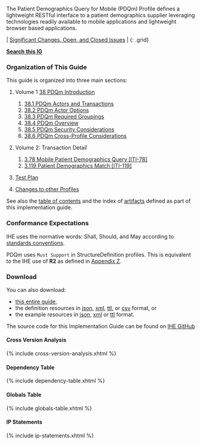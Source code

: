 The Patient Demographics Query for Mobile (PDQm) Profile defines a lightweight RESTful interface to a patient demographics supplier leveraging technologies readily available to mobile applications and lightweight browser based applications.

<div markdown="1" class="stu-note">

| [Significant Changes, Open, and Closed Issues](issues.html) |
{: .grid}

**[Search this IG](https://www.google.com/search?q=site%3Ahttps%3A%2F%2Fprofiles.ihe.net%2FITI%2FPDQm)**

</div>

### Organization of This Guide
This guide is organized into three main sections:

1. Volume 1 [38 PDQm Introduction](volume-1.html)
    1. [38.1 PDQm Actors and Transactions](volume-1.html#1381-pdqm-actors-and-transactions)
    2. [38.2 PDQm Actor Options](volume-1.html#1382-pdqm-actor-options)
    3. [38.3 PDQm Required Groupings](volume-1.html#1383-pdqm-required-actor-grouping)
    4. [38.4 PDQm Overview](volume-1.html#1384-pdqm-overview)
    5. [38.5 PDQm Security Considerations](volume-1.html#1385-pdqm-security-considerations)
    6. [38.6 PDQm Cross-Profile Considerations](volume-1.html#1386-pdqm-cross-profile-considerations)

2. Volume 2: Transaction Detail
    1. [3.78 Mobile Patient Demographics Query \[ITI-78\]](ITI-78.html)
    2. [3.119 Patient Demographics Match \[ITI-119\]](ITI-119.html)

3. [Test Plan](testplan.html)

4. [Changes to other Profiles](other.html)

See also the [table of contents](toc.html) and
the index of [artifacts](artifacts.html) defined as part of this implementation guide.

### Conformance Expectations

IHE uses the normative words: Shall, Should, and May according to [standards conventions](https://profiles.ihe.net/GeneralIntro/ch-E.html).

PDQm uses ```Must Support``` in StructureDefinition profiles. This is equivalent to the IHE use of **R2** as defined in [Appendix Z](https://profiles.ihe.net/ITI/TF/Volume2/ch-Z.html#z.10-profiling-conventions-for-constraints-on-fhir).

### Download 

You can also download:

* [this entire guide](full-ig.zip),
* the definition resources in [json](definitions.json.zip), [xml](definitions.xml.zip), [ttl](definitions.ttl.zip), or [csv](csvs.zip) format, or
* the example resources in [json](examples.json.zip), [xml](examples.xml.zip) or [ttl](examples.ttl.zip) format.

The source code for this Implementation Guide can be found on [IHE GitHub](https://github.com/IHE/ITI.PDQm)

#### Cross Version Analysis

{% include cross-version-analysis.xhtml %}

#### Dependency Table

{% include dependency-table.xhtml %}

#### Globals Table

{% include globals-table.xhtml %}

#### IP Statements

{% include ip-statements.xhtml %}
